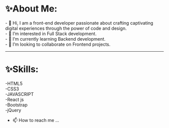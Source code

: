 <h1> ✨About Me:</h1>
- 👋 Hi, I am a front-end developer passionate about crafting captivating digital experiences through the power of code and design.</br>
- 👀 I’m interested in Full Stack development.</br>
- 🌱 I’m currently learning Backend development. </br>
- 💞️ I’m looking to collaborate on Frontend projects. </br><hr>
 <h1> ✨Skills:</h1>
-HTML5 </br>
-CSS3 </br>
-JAVASCRIPT </br>
-React js </br>
-Bootstrap </br>
-jQuery </br>
 
 

- 📫 How to reach me ...


<!---
CySudhanshu/CySudhanshu is a ✨ special ✨ repository because its `README.md` (this file) appears on your GitHub profile.
You can click the Preview link to take a look at your changes.
--->
